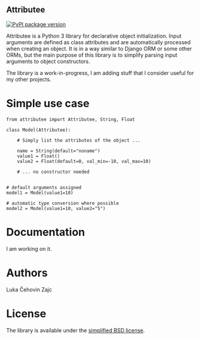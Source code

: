 Attributee
----------

[![PyPI package version](https://badge.fury.io/py/attributee.svg)](https://badge.fury.io/py/attributee)

Attributee is a Python 3 library for declarative object initialization. Input arguments are defined as class attributes and are automatically processed when creating an object. It is in a way similar to Django ORM or some other ORMs, but the main purpose of this library is to simplify parsing input arguments to object constructors. 

The library is a work-in-progress, I am adding stuff that I consider useful for my other projects.

Simple use case
===============

```
from attributee import Attributee, String, Float

class Model(Attributee):

    # Simply list the attributes of the object ...

    name = String(default="noname")
    value1 = Float()
    value2 = Float(default=0, val_min=-10, val_max=10)

    # ... no constructor needed


# default arguments assigned
model1 = Model(value1=10)

# automatic type conversion where possible
model2 = Model(value1=10, value2="5")

```

Documentation
=============

I am working on it.

Authors
=======

Luka Čehovin Zajc

License
=======

The library is available under the [simplified BSD license](LICENSE.md).